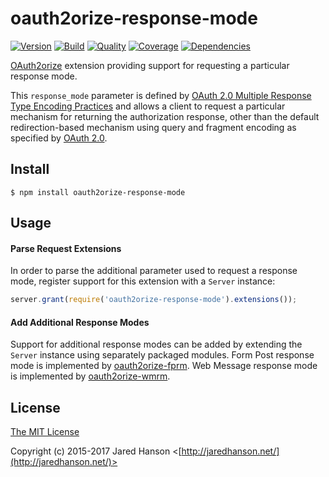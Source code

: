 # oauth2orize-response-mode

[![Version](https://img.shields.io/npm/v/oauth2orize-response-mode.svg?label=version)](https://www.npmjs.com/package/oauth2orize-response-mode)
[![Build](https://img.shields.io/travis/jaredhanson/oauth2orize-response-mode.svg)](https://travis-ci.org/jaredhanson/oauth2orize-response-mode)
[![Quality](https://img.shields.io/codeclimate/github/jaredhanson/oauth2orize-response-mode.svg?label=quality)](https://codeclimate.com/github/jaredhanson/oauth2orize-response-mode)
[![Coverage](https://img.shields.io/coveralls/jaredhanson/oauth2orize-response-mode.svg)](https://coveralls.io/r/jaredhanson/oauth2orize-response-mode)
[![Dependencies](https://img.shields.io/david/jaredhanson/oauth2orize-response-mode.svg)](https://david-dm.org/jaredhanson/oauth2orize-response-mode)


[OAuth2orize](https://github.com/jaredhanson/oauth2orize) extension providing
support for requesting a particular response mode.

This `response_mode` parameter is defined by [OAuth 2.0 Multiple Response Type Encoding Practices](http://openid.net/specs/oauth-v2-multiple-response-types-1_0.html)
and allows a client to request a particular mechanism for returning the
authorization response, other than the default redirection-based mechanism
using query and fragment encoding as specified by [OAuth 2.0](https://tools.ietf.org/html/rfc6749).

## Install

    $ npm install oauth2orize-response-mode

## Usage

#### Parse Request Extensions

In order to parse the additional parameter used to request a response mode,
register support for this extension with a `Server` instance:

```js
server.grant(require('oauth2orize-response-mode').extensions());
```

#### Add Additional Response Modes

Support for additional response modes can be added by extending the `Server`
instance using separately packaged modules.  Form Post response mode is
implemented by [oauth2orize-fprm](https://github.com/jaredhanson/oauth2orize-fprm).
Web Message response mode is implemented by [oauth2orize-wmrm](https://github.com/jaredhanson/oauth2orize-wmrm).

## License

[The MIT License](http://opensource.org/licenses/MIT)

Copyright (c) 2015-2017 Jared Hanson <[http://jaredhanson.net/](http://jaredhanson.net/)>


